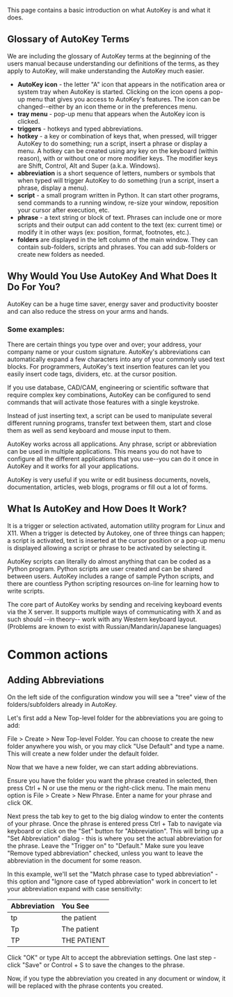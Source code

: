 This page contains a basic introduction on what AutoKey is and what it does.

## Glossary of AutoKey Terms

We are including the glossary of AutoKey terms at the beginning of the users manual because understanding our definitions of the terms, as they apply to AutoKey, will make understanding the AutoKey much easier.

- **AutoKey icon** - the letter "A" icon that appears in the notification area or system tray when AutoKey is started. Clicking on the icon opens a pop-up menu that gives you access to AutoKey's features. The icon can be changed--either by an icon theme or in the preferences menu.
- **tray menu** - pop-up menu that appears when the AutoKey icon is clicked.
- **triggers** - hotkeys and typed abbreviations.
- **hotkey** - a key or combination of keys that, when pressed, will trigger AutoKey to do something; run a script, insert a phrase or display a menu. A hotkey can be created using any key on the keyboard (within reason), with or without one or more modifier keys. The modifier keys are Shift, Control, Alt and Super (a.k.a. Windows).
- **abbreviation** is a short sequence of letters, numbers or symbols that when typed will trigger AutoKey to do something (run a script, insert a phrase, display a menu).
- **script** - a small program written in Python. It can start other programs, send commands to a running window, re-size your window, reposition your cursor after execution, etc.
- **phrase** - a text string or block of text. Phrases can include one or more scripts and their output can add content to the text (ex: current time) or modify it in other ways (ex: position, format, footnotes, etc.).
- **folders** are displayed in the left column of the main window. They can contain sub-folders, scripts and phrases. You can add sub-folders or create new folders as needed.


## Why Would You Use AutoKey And What Does It Do For You?

AutoKey can be a huge time saver, energy saver and productivity booster and can also reduce the stress on your arms and hands.

### Some examples:

There are certain things you type over and over; your address, your company name or your custom signature. AutoKey's abbreviations can automatically expand a few characters into any of your commonly used text blocks. For programmers, AutoKey's text insertion features can let you easily insert code tags, dividers, etc. at the cursor position.

If you use database, CAD/CAM, engineering or scientific software that require complex key combinations, AutoKey can be configured to send commands that will activate those features with a single keystroke.

Instead of just inserting text, a script can be used to manipulate several different running programs, transfer text between them, start and close them as well as send keyboard and mouse input to them.

AutoKey works across all applications. Any phrase, script or abbreviation can be used in multiple applications. This means you do not have to configure all the different applications that you use--you can do it once in AutoKey and it works for all your applications.

AutoKey is very useful if you write or edit business documents, novels, documentation, articles, web blogs, programs or fill out a lot of forms.

## What Is AutoKey and How Does It Work?

It is a trigger or selection activated, automation utility program for Linux and X11. When a trigger is detected by Autokey, one of three things can happen; a script is activated, text is inserted at the cursor position or a pop-up menu is displayed allowing a script or phrase to be activated by selecting it.

AutoKey scripts can literally do almost anything that can be coded as a Python program. Python scripts are user created and can be shared between users. AutoKey includes a range of sample Python scripts, and there are countless Python scripting resources on-line for learning how to write scripts.

The core part of AutoKey works by sending and receiving keyboard events via the X server. It supports multiple ways of communicating with X and as such should --in theory-- work with any Western keyboard layout. (Problems are known to exist with Russian/Mandarin/Japanese languages)

# Common actions

## Adding Abbreviations

On the left side of the configuration window you will see a "tree" view of the folders/subfolders already in AutoKey.

Let's first add a New Top-level folder for the abbreviations you are going to add:

File > Create > New Top-level Folder. You can choose to create the new folder anywhere you wish, or you may click "Use Default" and type a name. This will create a new folder under the default folder.

Now that we have a new folder, we can start adding abbreviations.

Ensure you have the folder you want the phrase created in selected, then press Ctrl + N or use the menu or the right-click menu. The main menu option is File > Create > New Phrase. Enter a name for your phrase and click OK.

Next press the tab key to get to the big dialog window to enter the contents of your phrase. Once the phrase is entered press Ctrl + Tab to navigate via keyboard or click on the "Set" button for "Abbreviation". This will bring up a "Set Abbreviation" dialog - this is where you set the actual abbreviation for the phrase. Leave the "Trigger on" to "Default." Make sure you leave "Remove typed abbreviation" checked, unless you want to leave the abbreviation in the document for some reason.

In this example, we'll set the "Match phrase case to typed abbreviation" - this option and "Ignore case of typed abbreviation" work in concert to let your abbreviation expand with case sensitivity:

| Abbreviation | You See | 
|:-----------------|:------------| 
| tp | the patient | 
| Tp | The patient | 
| TP | THE PATIENT |

Click "OK" or type Alt to accept the abbreviation settings. One last step - click "Save" or Control + S to save the changes to the phrase.

Now, if you type the abbreviation you created in any document or window, it will be replaced with the phrase contents you created.